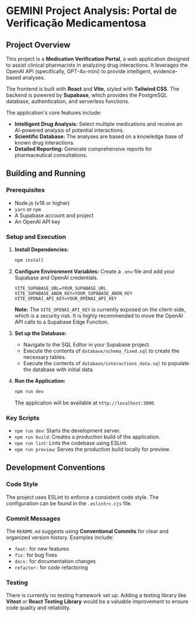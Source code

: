 # GEMINI Project Analysis: Portal de Verificação Medicamentosa

## Project Overview

This project is a **Medication Verification Portal**, a web application designed to assist clinical pharmacists in analyzing drug interactions. It leverages the OpenAI API (specifically, GPT-4o-mini) to provide intelligent, evidence-based analyses.

The frontend is built with **React** and **Vite**, styled with **Tailwind CSS**. The backend is powered by **Supabase**, which provides the PostgreSQL database, authentication, and serverless functions.

The application's core features include:
-   **Intelligent Drug Analysis:** Select multiple medications and receive an AI-powered analysis of potential interactions.
-   **Scientific Database:** The analyses are based on a knowledge base of known drug interactions.
-   **Detailed Reporting:** Generate comprehensive reports for pharmaceutical consultations.

## Building and Running

### Prerequisites
-   Node.js (v18 or higher)
-   `yarn` or `npm`
-   A Supabase account and project
-   An OpenAI API key

### Setup and Execution

1.  **Install Dependencies:**
    ```bash
    npm install
    ```

2.  **Configure Environment Variables:**
    Create a `.env` file and add your Supabase and OpenAI credentials.
    ```env
    VITE_SUPABASE_URL=YOUR_SUPABASE_URL
    VITE_SUPABASE_ANON_KEY=YOUR_SUPABASE_ANON_KEY
    VITE_OPENAI_API_KEY=YOUR_OPENAI_API_KEY
    ```
    **Note:** The `VITE_OPENAI_API_KEY` is currently exposed on the client-side, which is a security risk. It is highly recommended to move the OpenAI API calls to a Supabase Edge Function.

3.  **Set up the Database:**
    -   Navigate to the SQL Editor in your Supabase project.
    -   Execute the contents of `database/schema_fixed.sql` to create the necessary tables.
    -   Execute the contents of `database/interactions_data.sql` to populate the database with initial data.

4.  **Run the Application:**
    ```bash
    npm run dev
    ```
    The application will be available at `http://localhost:3000`.

### Key Scripts

-   `npm run dev`: Starts the development server.
-   `npm run build`: Creates a production build of the application.
-   `npm run lint`: Lints the codebase using ESLint.
-   `npm run preview`: Serves the production build locally for preview.

## Development Conventions

### Code Style
The project uses ESLint to enforce a consistent code style. The configuration can be found in the `.eslintrc.cjs` file.

### Commit Messages
The `README.md` suggests using **Conventional Commits** for clear and organized version history. Examples include:
-   `feat:` for new features
-   `fix:` for bug fixes
-   `docs:` for documentation changes
-   `refactor:` for code refactoring

### Testing
There is currently no testing framework set up. Adding a testing library like **Vitest** or **React Testing Library** would be a valuable improvement to ensure code quality and reliability.
